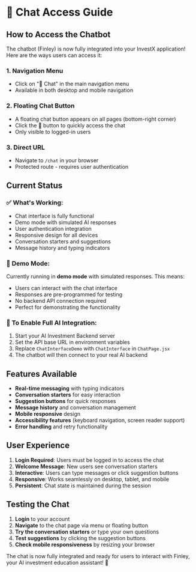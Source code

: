 # 🤖 Chat Access Guide

## How to Access the Chatbot

The chatbot (Finley) is now fully integrated into your InvestX application! Here are the ways users can access it:

### 1. **Navigation Menu**
- Click on "💬 Chat" in the main navigation menu
- Available in both desktop and mobile navigation

### 2. **Floating Chat Button**
- A floating chat button appears on all pages (bottom-right corner)
- Click the 💬 button to quickly access the chat
- Only visible to logged-in users

### 3. **Direct URL**
- Navigate to `/chat` in your browser
- Protected route - requires user authentication

## Current Status

### ✅ **What's Working:**
- Chat interface is fully functional
- Demo mode with simulated AI responses
- User authentication integration
- Responsive design for all devices
- Conversation starters and suggestions
- Message history and typing indicators

### 🔄 **Demo Mode:**
Currently running in **demo mode** with simulated responses. This means:
- Users can interact with the chat interface
- Responses are pre-programmed for testing
- No backend API connection required
- Perfect for demonstrating the functionality

### 🚀 **To Enable Full AI Integration:**
1. Start your AI Investment Backend server
2. Set the API base URL in environment variables
3. Replace `ChatInterfaceDemo` with `ChatInterface` in `ChatPage.jsx`
4. The chatbot will then connect to your real AI backend

## Features Available

- **Real-time messaging** with typing indicators
- **Conversation starters** for easy interaction
- **Suggestion buttons** for quick responses
- **Message history** and conversation management
- **Mobile responsive** design
- **Accessibility features** (keyboard navigation, screen reader support)
- **Error handling** and retry functionality

## User Experience

1. **Login Required**: Users must be logged in to access the chat
2. **Welcome Message**: New users see conversation starters
3. **Interactive**: Users can type messages or click suggestion buttons
4. **Responsive**: Works seamlessly on desktop, tablet, and mobile
5. **Persistent**: Chat state is maintained during the session

## Testing the Chat

1. **Login** to your account
2. **Navigate** to the chat page via menu or floating button
3. **Try the conversation starters** or type your own questions
4. **Test suggestions** by clicking the suggestion buttons
5. **Check mobile responsiveness** by resizing your browser

The chat is now fully integrated and ready for users to interact with Finley, your AI investment education assistant! 🎉
